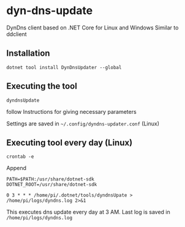 # dyn-dns-update
DynDns client based on .NET Core for Linux and Windows
Similar to ddclient

## Installation
```
dotnet tool install DynDnsUpdater --global
```

## Executing the tool
```
dyndnsUpdate
``` 

follow Instructions for giving necessary parameters

Settings are saved in ```~/.config/dyndns-updater.conf``` (Linux)

## Executing tool every day (Linux)

```
crontab -e
```

Append

```
PATH=$PATH:/usr/share/dotnet-sdk
DOTNET_ROOT=/usr/share/dotnet-sdk

0 3 * * * /home/pi/.dotnet/tools/dyndnsUpate > /home/pi/logs/dyndns.log 2>&1
```

This executes dns update every day at 3 AM. Last log is saved in ```/home/pi/logs/dyndns.log```
